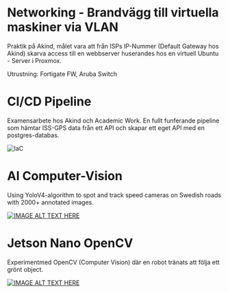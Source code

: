# Networking - Brandvägg till virtuella maskiner via VLAN

Praktik på Akind, målet vara att från ISPs IP-Nummer (Default Gateway hos Akind) skarva access till en webbserver huserandes hos en virtuell Ubuntu - Server i Proxmox.

Utrustning: Fortigate FW, Aruba Switch


# CI/CD Pipeline 

Examensarbete hos Akind och Academic Work. En fullt funferande pipeline som hämtar ISS-GPS data från ett API och skapar ett eget API med en postgres-databas.

![IaC](https://github.com/aCybernomad/Projekt/assets/148804486/1f5e8914-168d-4e38-8f8b-da7dd6563d9e)


# AI Computer-Vision
Using YoloV4-algorithm to spot and track speed cameras on Swedish roads with 2000+ annotated images. 

[![IMAGE ALT TEXT HERE](https://i9.ytimg.com/vi_webp/s2JpXa-B5aQ/mqdefault.webp?v=60454f69&sqp=CMDr0bIG&rs=AOn4CLA5xxsIYwTyjVz59gkHi_SOhTMdPA)](https://www.youtube.com/watch?v=s2JpXa-B5aQ)

# Jetson Nano OpenCV

Experimentmed OpenCV (Computer Vision) där en robot tränats att följa ett grönt object. 

[![IMAGE ALT TEXT HERE](
https://i9.ytimg.com/vi_webp/ixaLQBo2JrQ/mq2.webp?sqp=CJT_0rIG-oaymwEmCMACELQB8quKqQMa8AEB-AH-CYAC0AWKAgwIABABGGUgWChNMA8=&rs=AOn4CLDutTTLXlL778_JBYZzUvR7CAiPFQ)](
https://youtu.be/ixaLQBo2JrQ)

